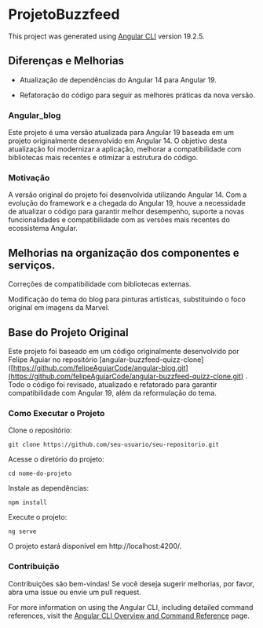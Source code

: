 # ProjetoBuzzfeed

This project was generated using [Angular CLI](https://github.com/angular/angular-cli) version 19.2.5.


## Diferenças e Melhorias

* Atualização de dependências do Angular 14 para Angular 19.

* Refatoração do código para seguir as melhores práticas da nova versão.

### Angular_blog

Este projeto é uma versão atualizada para Angular 19 baseada em um projeto originalmente desenvolvido em Angular 14. O objetivo desta atualização foi modernizar a aplicação, melhorar a compatibilidade com bibliotecas mais recentes e otimizar a estrutura do código.

### Motivação

A versão original do projeto foi desenvolvida utilizando Angular 14. Com a evolução do framework e a chegada do Angular 19, houve a necessidade de atualizar o código para garantir melhor desempenho, suporte a novas funcionalidades e compatibilidade com as versões mais recentes do ecossistema Angular.

## Melhorias na organização dos componentes e serviços.

Correções de compatibilidade com bibliotecas externas.

Modificação do tema do blog para pinturas artísticas, substituindo o foco original em imagens da Marvel.

## Base do Projeto Original

Este projeto foi baseado em um código originalmente desenvolvido por Felipe Aguiar no repositório [angular-buzzfeed-quizz-clone] ([https://github.com/felipeAguiarCode/angular-blog.git](https://github.com/felipeAguiarCode/angular-buzzfeed-quizz-clone.git) . Todo o código foi revisado, atualizado e refatorado para garantir compatibilidade com Angular 19, além da reformulação do tema.

### Como Executar o Projeto

Clone o repositório:
```
git clone https://github.com/seu-usuario/seu-repositorio.git
```
Acesse o diretório do projeto:
```
cd nome-do-projeto
```
Instale as dependências:
```
npm install
```
Execute o projeto:
```
ng serve
```
O projeto estará disponível em http://localhost:4200/.

### Contribuição

Contribuições são bem-vindas! Se você deseja sugerir melhorias, por favor, abra uma issue ou envie um pull request.

For more information on using the Angular CLI, including detailed command references, visit the [Angular CLI Overview and Command Reference](https://angular.dev/tools/cli) page.

